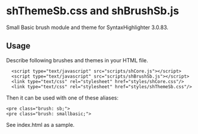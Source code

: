 # shThemeSb.css and shBrushSb.js
Small Basic brush module and theme for SyntaxHighlighter 3.0.83.

## Usage
Describe following brushes and themes in your HTML file.
```
  <script type="text/javascript" src="scripts/shCore.js"></script>
  <script type="text/javascript" src="scripts/shBrushSb.js"></script>
  <link type="text/css" rel="stylesheet" href="styles/shCore.css"/>
  <link type="text/css" rel="stylesheet" href="styles/shThemeSb.css"/>
```
Then it can be used with one of these aliases:
```
<pre class="brush: sb;">
<pre class="brush: smallbasic;">
```

See index.html as a sample.
